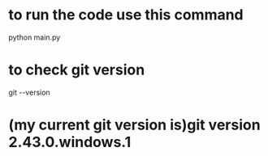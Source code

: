 
# to run the code use this command
python main.py

# to check git version
git --version
# (my current git version is)git version 2.43.0.windows.1